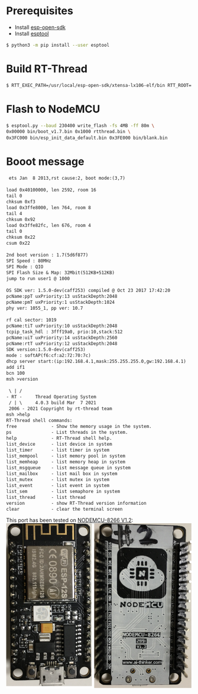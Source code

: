 

# Prerequisites

- Install [esp-open-sdk][sdk]
- Install [esptool][esptool]
```sh
$ python3 -m pip install --user esptool
```



# Build RT-Thread

```sh
$ RTT_EXEC_PATH=/usr/local/esp-open-sdk/xtensa-lx106-elf/bin RTT_ROOT=../rt-thread scons
```



# Flash to NodeMCU

```sh
$ esptool.py --baud 230400 write_flash -fs 4MB -ff 80m \
0x00000 bin/boot_v1.7.bin 0x1000 rtthread.bin \
0x3FC000 bin/esp_init_data_default.bin 0x3FE000 bin/blank.bin
```


# Booot message

```
 ets Jan  8 2013,rst cause:2, boot mode:(3,7)

load 0x40100000, len 2592, room 16
tail 0
chksum 0xf3
load 0x3ffe8000, len 764, room 8
tail 4
chksum 0x92
load 0x3ffe82fc, len 676, room 4
tail 0
chksum 0x22
csum 0x22

2nd boot version : 1.7(5d6f877)
SPI Speed : 80MHz
SPI Mode : QIO
SPI Flash Size & Map: 32Mbit(512KB+512KB)
jump to run user1 @ 1000

OS SDK ver: 1.5.0-dev(caff253) compiled @ Oct 23 2017 17:42:20
pcName:ppT uxPriority:13 usStackDepth:2048
pcName:pmT uxPriority:1 usStackDepth:1024
phy ver: 1055_1, pp ver: 10.7

rf cal sector: 1019
pcName:tiT uxPriority:10 usStackDepth:2048
tcpip_task_hdl : 3fff19a0, prio:10,stack:512
pcName:uiT uxPriority:14 usStackDepth:2560
pcName:rtT uxPriority:12 usStackDepth:2048
SDK version:1.5.0-dev(caff253)
mode : softAP(f6:cf:a2:72:70:7c)
dhcp server start:(ip:192.168.4.1,mask:255.255.255.0,gw:192.168.4.1)
add if1
bcn 100
msh >version

 \ | /
- RT -     Thread Operating System
 / | \     4.0.3 build Mar  7 2021
 2006 - 2021 Copyright by rt-thread team
msh >help
RT-Thread shell commands:
free             - Show the memory usage in the system.
ps               - List threads in the system.
help             - RT-Thread shell help.
list_device      - list device in system
list_timer       - list timer in system
list_mempool     - list memory pool in system
list_memheap     - list memory heap in system
list_msgqueue    - list message queue in system
list_mailbox     - list mail box in system
list_mutex       - list mutex in system
list_event       - list event in system
list_sem         - list semaphore in system
list_thread      - list thread
version          - show RT-Thread version information
clear            - clear the terminal screen
```


This port has been tested on [NODEMCU-8266 V1.2][nodemcu]:
![NodeMCU](assets/nodemcu.png?raw=true)


[sdk]: https://github.com/pfalcon/esp-open-sdk
[esptool]: https://github.com/espressif/esptool
[nodemcu]: https://m.tb.cn/h.4lrVlUJ
